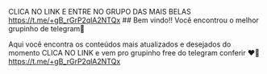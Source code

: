 CLICA NO LINK E ENTRE NO GRUPO DAS MAIS BELAS https://t.me/+gB_rGrP2qlA2NTQx ## Bem vindo!! Você encontrou o melhor grupinho de telegram🙈

Aqui você encontra os conteúdos mais atualizados e desejados do momento CLICA NO LINK e vem pro grupinho free do telegram  conferir ❤️‍🔥
https://t.me/+gB_rGrP2qlA2NTQx
<!--
**selfieprime/selfieprime** is a ✨ _special_ ✨ repository because its `README.md` (this file) appears on your GitHub profile.

Here are some ideas to get you started:

- 🔭 I’m currently working on ...
- 🌱 I’m currently learning ...
- 👯 I’m looking to collaborate on ...
- 🤔 I’m looking for help with ...
- 💬 Ask me about ...
- 📫 How to reach me: ...
- 😄 Pronouns: ...
- ⚡ Fun fact: ...
-->
